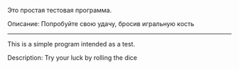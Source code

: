 Это простая тестовая программа.

Описание:
Попробуйте свою удачу, бросив игральную кость

------------------------------------

This is a simple program intended as a test.

Description:
Try your luck by rolling the dice
